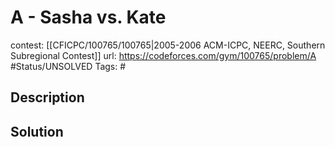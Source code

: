 # A - Sasha vs. Kate

contest: [[CFICPC/100765/100765|2005-2006 ACM-ICPC, NEERC, Southern Subregional Contest]]
url: https://codeforces.com/gym/100765/problem/A
#Status/UNSOLVED
Tags: #

## Description

## Solution

